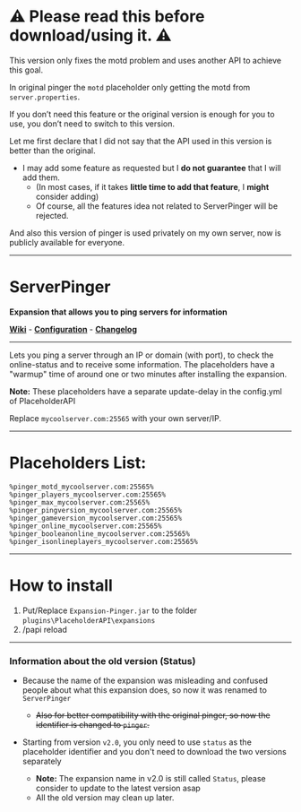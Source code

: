 
# ⚠ Please read this before download/using it. ⚠ 
This version only fixes the motd problem and uses another API to achieve this goal.

In original pinger the `motd` placeholder only getting the motd from `server.properties`.

If you don’t need this feature or the original version is enough for you to use, you don’t need to switch to this version.

Let me first declare that I did not say that the API used in this version is better than the original.
* I may add some feature as requested but I **do not guarantee** that I will add them. 
  * (In most cases, if it takes **little time to add that feature**, I **might** consider adding)
  * Of course, all the features idea not related to ServerPinger will be rejected.

And also this version of pinger is used privately on my own server, now is publicly available for everyone.

---

# ServerPinger
**Expansion that allows you to ping servers for information**

**[Wiki](https://github.com/HappyAreaBean/Pinger-PAPI-Expansion/wiki)** - **[Configuration](https://github.com/HappyAreaBean/Pinger-PAPI-Expansion/wiki/Configuration)** - **[Changelog](https://github.com/HappyAreaBean/Pinger-PAPI-Expansion/wiki/Changelog)**

---

Lets you ping a server through an IP or domain (with port), to check the online-status and to receive some information.
The placeholders have a "warmup" time of around one or two minutes after installing the expansion.

**Note:** These placeholders have a separate update-delay in the config.yml of PlaceholderAPI

Replace `mycoolserver.com:25565` with your own server/IP.

---

# Placeholders List:
```
%pinger_motd_mycoolserver.com:25565%
%pinger_players_mycoolserver.com:25565%
%pinger_max_mycoolserver.com:25565%
%pinger_pingversion_mycoolserver.com:25565%
%pinger_gameversion_mycoolserver.com:25565%
%pinger_online_mycoolserver.com:25565%
%pinger_booleanonline_mycoolserver.com:25565%
%pinger_isonlineplayers_mycoolserver.com:25565%
```

---

# How to install
1. Put/Replace `Expansion-Pinger.jar` to the folder `plugins\PlaceholderAPI\expansions`
2. /papi reload

---

### Information about the old version (Status)
* Because the name of the expansion was misleading and confused people about what this expansion does, so now it was renamed to `ServerPinger`
  * ~~Also for better compatibility with the original pinger, so now the identifier is changed to `pinger`.~~

* Starting from version `v2.0`, you only need to use `status` as the placeholder identifier and you don't need to download the two versions separately 
  * **Note:** The expansion name in v2.0 is still called `Status`, please consider to update to the latest version asap
  * All the old version may clean up later.
